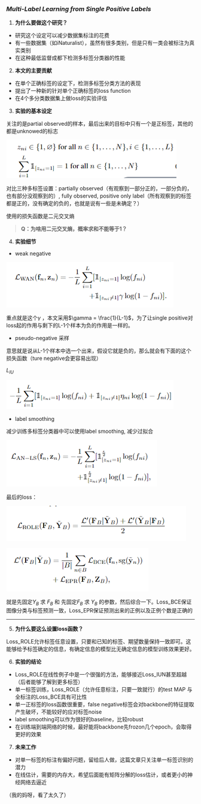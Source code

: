 ### *Multi-Label Learning from Single Positive Labels*



1. **为什么要做这个研究？**

- 研究这个设定可以减少数据集标注的花费
- 有一些数据集（如iNaturalist），虽然有很多类别，但是只有一类会被标注为真实类别
- 在这种最低监督成都下检测多标签分类器的性能

2. **本文的主要贡献**

- 在单个正确标签的设定下，检测多标签分类方法的表现
- 提出了一种新的针对单个正确标签的loss function
- 在4个多分类数据集上做loss的实验评估

3. **实验的基本设定**

关注的是partial observed的样本，最后出来的目标中只有一个是正标签，其他的都是unknowed的标志

![image-20221018104458135](assets/image-20221018104458135.png)

对比三种多标签设置：partially observed（有观察到一部分正的，一部分负的，也有部分没观察到的）, fully observed, positive only label（所有观察到的标签都是正的，没有确定的负的，也就是说有一些是未确定？）

使用的损失函数是二元交叉熵

> **Q：为啥用二元交叉熵，概率求和不能等于1？**



4. **实验细节**

- weak negative

![image-20221018210206557](assets/image-20221018210206557.png)

重点就是这个$\gamma$ ，本文采用$\gamma = \frac{1}{L-1}$，为了让single positive对loss起的作用与剩下的L-1个样本为负的作用是一样的。

- pseudo-negative 采样

意思就是说从L-1个样本中选一个出来，假设它就是负的，那么就会有下面的这个损失函数（ture negative会更容易出现）

$L_{IU}$

![image-20221018210458348](assets/image-20221018210458348.png)

- label smoothing

减少训练多标签分类器中可以使用label smoothing, 减少过拟合

![image-20221018210556575](assets/image-20221018210556575.png)



最后的loss：

![image-20221019111549056](assets/image-20221019111549056.png)

![image-20221019111557167](assets/image-20221019111557167.png)

就是先固定$Y_B$ 求 $F_B$ 和 先固定$F_B$ 求 $Y_B$ 的参数，然后综合一下。Loss_BCE保证图像分类与标签预测一致，Loss_EPR保证预测出来的正例以及正例个数是正确的

------

5. **为什么要这么设置loss函数？**

Loss_ROLE允许标签任意设置，只要和已知的标签、期望数量保持一致即可。这能够给予标签确定的信息，有确定信息的模型比无确定信息的模型训练效果更好。

6. **实验的结论**

- Loss_ROLE在线性例子中是一个很强的方法，能够接近Loss_IUN甚至超越（后者能够了解到更多标签）
- 单一标签训练，Loss_ROLE（允许任意标注，只要一致就行）的test MAP 与全标注的Loss_BCE具有可比性
- 单一正标签的loss函数很重要，false negative标签会对backbone的特征提取产生破坏，不能较好的应对标签noise
- label smoothing可以作为很好的baseline，比较robust
- 在训练端到端网络的时候，最好能将backbone先frozon几个epoch，会取得更好的效果



7. **未来工作**

- 对单一标签的标注有偏好问题，留给后人做，这篇文章只关注单一标签识别的潜力
- 在线估计，需要的内存大，希望后面能有矩阵分解的loss估计，或者更小的神经网络去逼近



（我的妈呀，看了太久了）
